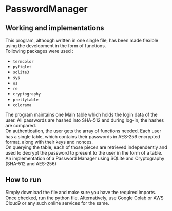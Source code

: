 # PasswordManager

## Working and implementations
This program, although written in one single file, has been made flexible using the development in the form of functions.  
Following packages were used :
- `termcolor`
- `pyfiglet`
- `sqlite3`
- `sys`
- `os`
- `re`
- `cryptography`
- `prettytable`
- `colorama`  


The program maintains one Main table which holds the login data of the user. All passwords are hashed into SHA-512 and during log-in, the hashes are compared.  
On authentication, the user gets the array of functions needed. Each user has a single table, which contains their passwords in AES-256 encrypted format, along with their keys and nonces.  
On querying the table, each of those pieces are retrieved independently and used to decrypt the password to present to the user in the form of a table.
An implementation of a Password Manager using SQLite and Cryptography (SHA-512 and AES-256)

## How to run

Simply download the file and make sure you have the required imports. Once checked, run the python file. Alternatively, use Google Colab or AWS Cloud9 or any such online services for the same.
